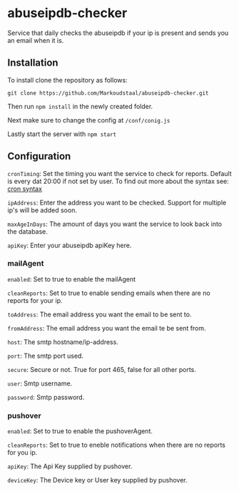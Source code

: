 # abuseipdb-checker
Service that daily checks the abuseipdb if your ip is present and sends you an email when it is.

## Installation

To install clone the repository as follows:

```
git clone https://github.com/Markoudstaal/abuseipdb-checker.git
```

Then run `npm install` in the newly created folder.

Next make sure to change the config at `/conf/conig.js`

Lastly start the server with `npm start`

## Configuration

`cronTiming`: Set the timing you want the service to check for reports. Default is every dat 20:00 if not set by user. To find out more about the syntax see: [cron syntax](http://www.nncron.ru/help/EN/working/cron-format.htm)

`ipAddress`: Enter the address you want to be checked. Support for multiple ip's will be added soon.

`maxAgeInDays`: The amount of days you want the service to look back into the database.

`apiKey`: Enter your abuseipdb apiKey here.

### mailAgent

`enabled`: Set to true to enable the mailAgent

`cleanReports`: Set to true to enable sending emails when there are no reports for your ip.

`toAddress`: The email address you want the email to be sent to.

`fromAddress`: The email address you want the email te be sent from.

`host`: The smtp hostname/ip-address.

`port`: The smtp port used.

`secure`: Secure or not. True for port 465, false for all other ports.

`user`: Smtp username.

`password`: Smtp password.

### pushover

`enabled`: Set to true to enable the pushoverAgent.

`cleanReports`: Set to true to eneble notifications when there are no reports for you ip.

`apiKey`: The Api Key supplied by pushover.

`deviceKey`: The Device key or User key supplied by pushover.


